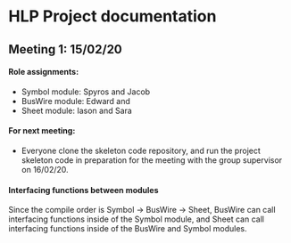 # HLP Project documentation

## Meeting 1: 15/02/20

#### Role assignments:
* Symbol module: Spyros and Jacob
* BusWire module: Edward and 
* Sheet module: Iason and Sara

#### For next meeting:
* Everyone clone the skeleton code repository, and run the project skeleton code in preparation for the meeting with the group supervisor on 16/02/20.


#### Interfacing functions between modules
Since the compile order is Symbol -> BusWire -> Sheet, BusWire can call interfacing functions inside of the Symbol module, and Sheet can call interfacing functions inside of the BusWire and Symbol modules.
